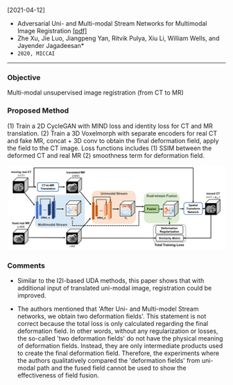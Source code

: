 [2021-04-12]
- Adversarial Uni- and Multi-modal Stream Networks for Multimodal Image Registration [[pdf]](https://arxiv.org/pdf/2007.02790.pdf) 
- Zhe Xu, Jie Luo, Jiangpeng Yan, Ritvik Pulya, Xiu Li, William Wells, and Jayender Jagadeesan*
- `2020, MICCAI`

****

### Objective
Multi-modal unsupervised image registration (from CT to MR)

### Proposed Method
(1) Train a 2D CycleGAN with MIND loss and identity loss for CT and MR translation. (2) Train a 3D Voxelmorph with separate encoders for real CT and fake MR, concat + 3D conv to obtain the final deformation field, apply the field to the CT image. Loss functions includes (1) SSIM between the deformed CT and real MR (2) smoothness term for deformation field.

![Alt text](https://github.com/han-liu/Papers/blob/master/figures/Adversarial%20Uni-%20and%20Multi-modal%20Stream%20Networks%20for%20Multimodal%20Image%20Registration.png?raw=true)


### Comments

- Similar to the I2I-based UDA methods, this paper shows that with additional input of translated uni-modal image, registration could be improved.

- The authors mentioned that 'After Uni- and Multi-model Stream networks, we obtain two deformation fields'. This statement is not correct because the total loss is only calculated regarding the final deformation field. In other words, without any regularization or losses, the so-called 'two deformation fields' do not have the physical meaning of deformation fields. Instead, they are only intermediate products used to create the final deformation field. Therefore, the experiments where the authors qualitatively compared the 'deformation fields' from uni-modal path and the fused field cannot be used to show the effectiveness of field fusion.
